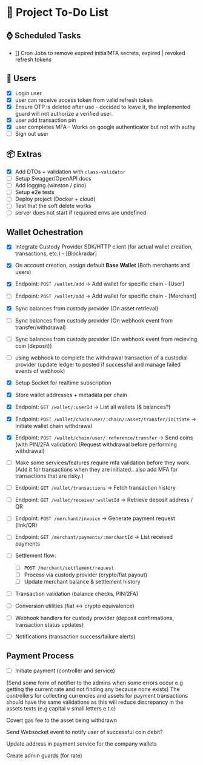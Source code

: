 # 📌 Project To-Do List

## ⌚️ Scheduled Tasks

- [] Cron Jobs to remove expired initialMFA secrets, expired | revoked refresh tokens

## 👤 Users

- [x] Login user
- [x] user can receive access token from valid refresh token
- [x] Ensure OTP is deleted after use - decided to leave it, the implemented guard will not authorize a verified user.
- [x] user add transaction pin
- [x] user completes MFA - Works on google authenticator but not with authy
- [ ] Sign out user

## 📦 Extras

- [x] Add DTOs + validation with `class-validator`
- [ ] Setup Swagger/OpenAPI docs
- [ ] Add logging (winston / pino)
- [ ] Setup e2e tests
- [ ] Deploy project (Docker + cloud)
- [ ] Test that the soft delete works
- [ ] server does not start if requored envs are undefined

## Wallet Ochestration

- [x] Integrate Custody Provider SDK/HTTP client (for actual wallet creation, transactions, etc.) - [Blockradar]

- [x] On account creation, assign default **Base Wallet** (Both merchants and users)

- [x] Endpoint: `POST /wallet/add` → Add wallet for specific chain - [User]
- [ ] Endpoint: `POST /wallet/add` → Add wallet for specific chain - [Merchant]

- [x] Sync balances from custody provider (On asset retrieval)

- [ ] Sync balances from custody provider (On webhook event from transfer/withdrawal)
- [ ] Sync balances from custody provider (On webhook event from recieving coin (deposit))

- [ ] using webhook to complete the withdrawal transaction of a custodial provider (update ledger to posted if successful and manage failed events of webhook)

- [x] Setup Socket for realtime subscription
- [x] Store wallet addresses + metadata per chain

- [x] Endpoint: `GET /wallet/:userId` → List all wallets (& balances?)

- [x] Endpoint: `POST /wallet/chain/user/:chain/:asset/transfer/initiate` → Initiate wallet chain withdrawal
- [x] Endpoint: `POST /wallet/chain/user/:reference/transfer` → Send coins (with PIN/2FA validation) (Request withdrawal before performing withdrawal)

- [ ] Make some services/features require mfa validation before they work. (Add it for transactions when they are initiated.. also add MFA for transactions that are risky.)

- [ ] Endpoint: `GET /wallet/transactions` → Fetch transaction history
- [ ] Endpoint: `GET /wallet/receive/:walletId` → Retrieve deposit address / QR

- [ ] Endpoint: `POST /merchant/invoice` → Generate payment request (link/QR)
- [ ] Endpoint: `GET /merchant/payments/:merchantId` → List received payments

- [ ] Settlement flow:
  - [ ] `POST /merchant/settlement/request`
  - [ ] Process via custody provider (crypto/fiat payout)
  - [ ] Update merchant balance & settlement history
- [ ] Transaction validation (balance checks, PIN/2FA)
- [ ] Conversion utilities (fiat ↔ crypto equivalence)
- [ ] Webhook handlers for custody provider (deposit confirmations, transaction status updates)
- [ ] Notifications (transaction success/failure alerts)

## Payment Process

- [ ] Initiate payment (controller and service)

(Send some form of notifier to the admins when some errors occur e.g getting the current rate and not finding any because none exists)
The controllers for collecting currencies and assets for payment transactions should have the same validations as this will reduce discrepancy in the assets texts (e.g capital v small letters e.t.c)

Covert gas fee to the asset being withdrawn

Send Websocket event to notify user of successful coin debit?

Update address in payment service for the company wallets

Create admin guards (for rate)

<!-- Ledger Enteries Withfrawal has an entry for fee that was debited, we later transform the equivalent deducted from the user's asset back to the denominator that was debited from us and return it to the asset pool (document that too) -->

<!-- Loophole - Checking balance at every stage of transaction and Consistency - Since we can't make transactional queries. we. find another option (Esp for internal transactions)-->

<!-- 011 is statically used... remove before production -->

<!-- Used NG statically in external wallet monitoring -->

<!-- Increased the query pagination limit for transactions and Increased access token from 1h to 30d -->
